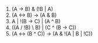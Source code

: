 1. (A -> B) & (!B | A)
2. (A <-> B) -> (A & B)
3. A | !(B -> C) | (A ^ B)
4. ((A / !B) \ B) | (C ^ (B -> C))
5. (A <-> (B ^ C)) -> (A & !(A | B | !C))